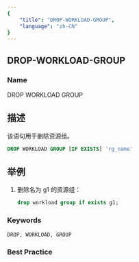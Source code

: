 ```yaml
---
{
    "title": "DROP-WORKLOAD-GROUP",
    "language": "zh-CN"
}
---
```


## DROP-WORKLOAD-GROUP

### Name

DROP WORKLOAD GROUP

## 描述

 

该语句用于删除资源组。

```sql
DROP WORKLOAD GROUP [IF EXISTS] 'rg_name'
```

## 举例

1. 删除名为 g1 的资源组：
    
    ```sql
    drop workload group if exists g1;
    ```

### Keywords

    DROP, WORKLOAD, GROUP

### Best Practice

